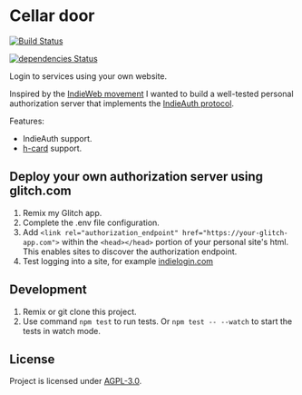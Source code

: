 # Cellar door

[![Build Status](https://travis-ci.org/nilsnh/cellar-door.svg?branch=master)](https://travis-ci.org/nilsnh/cellar-door)

[![dependencies Status](https://david-dm.org/nilsnh/cellar-door/status.svg)](https://david-dm.org/nilsnh/cellar-door)

Login to services using your own website.

Inspired by the [IndieWeb movement](https://indieweb.org) I wanted to build a well-tested personal authorization server that implements the [IndieAuth protocol](https://indieweb.org/IndieAuth).

Features:

- IndieAuth support.
- [h-card](https://indieweb.org/h-card) support.

## Deploy your own authorization server using glitch.com

1.  Remix my Glitch app.
2.  Complete the .env file configuration.
3.  Add `<link rel="authorization_endpoint" href="https://your-glitch-app.com">` within the `<head></head>` portion of your personal site's html. This enables sites to discover the authorization endpoint.
4.  Test logging into a site, for example [indielogin.com](https://indielogin.com)

## Development

1.  Remix or git clone this project.
2.  Use command `npm test` to run tests. Or `npm test -- --watch` to start the tests in watch mode.

## License

Project is licensed under [AGPL-3.0](/license.md).
